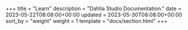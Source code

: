 +++
title = "Learn"
description = "Dahlia Studio Documentation."
date = 2023-05-22T08:08:00+00:00
updated = 2023-05-30T08:08:00+00:00
sort_by = "weight"
weight = 1
template = "docs/section.html"
+++

